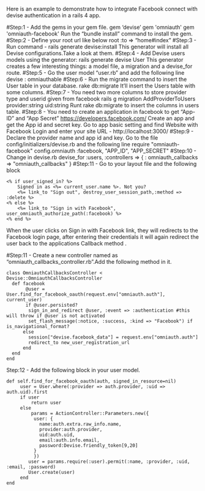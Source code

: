 Here is an example to demonstrate how to integrate Facebook connect with devise authentication in a rails 4 app.

#Step:1 - Add the gems in your gem file.
gem ‘devise’
gem 'omniauth'
gem 'omniauth-facebook' 
Run the “bundle install” command to install the gem.
#Step:2 - Define your root url like below
root :to => “home#index”
#Step:3 - Run command - rails generate devise:install
This generator will install all Devise configurations.Take a look at them.
#Step:4 - Add Devise users models using the generator:
rails generate devise User
This generator creates a few interesting things: a model file, a migration and a devise_for route.
#Step:5 - Go the user model “user.rb” and add the following line
devise : omniauthable
#Step:6 - Run the migrate command to insert the User table in your database.
rake db:migrate
It’ll insert the Users table with some columns.
#Step:7 - You need two more columns to store provider type and userid given from facebook
rails g migration AddProviderToUsers provider:string uid:string
Runt rake db:migrate to insert the columns in users table.
#Step:8 - You need to create an application in facebook to get “App-ID” and “App Secret”
https://developers.facebook.com/
Create an app and get the App id and secret key.
Go to app basic setting and find Website with Facebook Login and enter your site URL -  http://localhost:3000/
#Step:9 - Declare the provider name and app id and key.
Go to the file config/initializers/devise.rb and the following line
require "omniauth-facebook"
config.omniauth :facebook, "APP_ID", "APP_SECRET"
#Step:10 - Change in devise.rb
devise_for :users, :controllers => { : omniauth_callbacks => "omniauth_callbacks" }
#Step:11 - Go to your layout file and the following block
```
<% if user_signed_in? %>
    Signed in as <%= current_user.name %>. Not you?
    <%= link_to "Sign out", destroy_user_session_path,:method => :delete %>
<% else %>
    <%= link_to "Sign in with Facebook", user_omniauth_authorize_path(:facebook) %>
<% end %>
```
When the user clicks on Sign in with Facebook link, they will redirects to the Facebook login page, after entering their credentials it will again redirect the user back to the applications Callback method .

#Step:11 - Create a new controller named as “omniauth_callbacks_controller.rb”.Add the following method in it.
```
class OmniauthCallbacksController < Devise::OmniauthCallbacksController   
  def facebook     
       @user = User.find_for_facebook_oauth(request.env["omniauth.auth"], current_user)      
       if @user.persisted?       
        sign_in_and_redirect @user, :event => :authentication #this will throw if @user is not activated
        set_flash_message(:notice, :success, :kind => "Facebook") if is_navigational_format?
      else
        session["devise.facebook_data"] = request.env["omniauth.auth"]
        redirect_to new_user_registration_url
      end
  end
end
```

Step:12 - Add the following block in your user model.
```
def self.find_for_facebook_oauth(auth, signed_in_resource=nil)
     user = User.where(:provider => auth.provider, :uid => auth.uid).first
     if user
         return user
     else
         params = ActionController::Parameters.new({
          user: {
            name:auth.extra.raw_info.name,
            provider:auth.provider,
            uid:auth.uid,
            email:auth.info.email,
            password:Devise.friendly_token[9,20]
          }
          })
        user = params.require(:user).permit(:name, :provider, :uid, :email, :password)
        User.create(user)
     end
end
```
